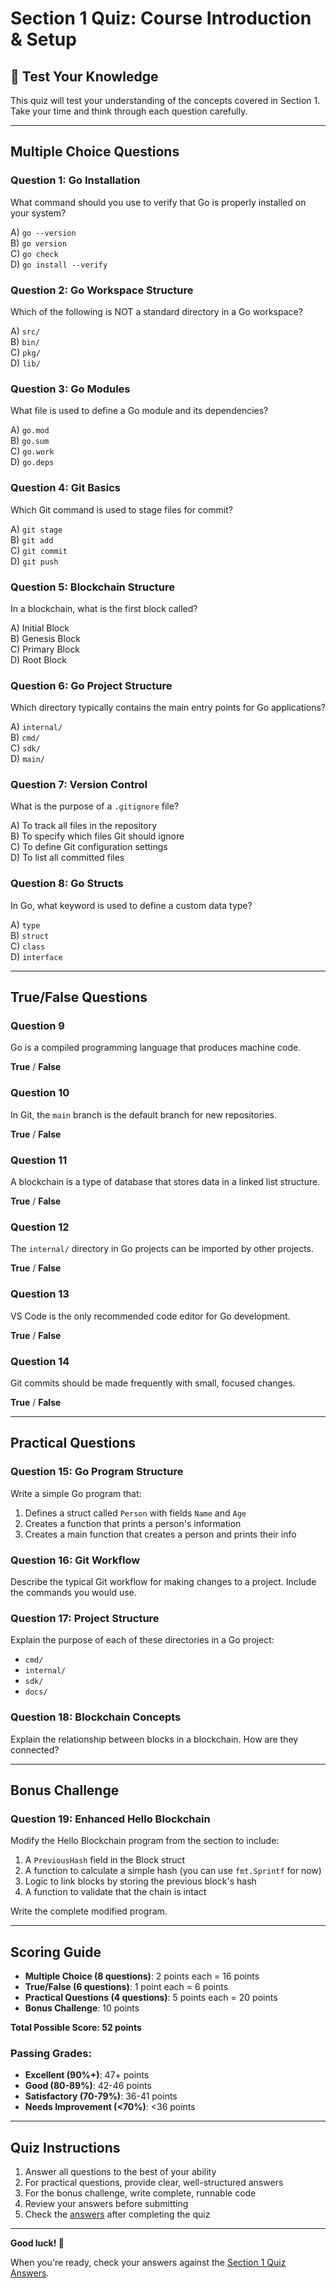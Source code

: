 # Section 1 Quiz: Course Introduction & Setup

## 📝 Test Your Knowledge

This quiz will test your understanding of the concepts covered in Section 1. Take your time and think through each question carefully.

---

## **Multiple Choice Questions**

### **Question 1: Go Installation**
What command should you use to verify that Go is properly installed on your system?

A) `go --version`  
B) `go version`  
C) `go check`  
D) `go install --verify`

### **Question 2: Go Workspace Structure**
Which of the following is NOT a standard directory in a Go workspace?

A) `src/`  
B) `bin/`  
C) `pkg/`  
D) `lib/`

### **Question 3: Go Modules**
What file is used to define a Go module and its dependencies?

A) `go.mod`  
B) `go.sum`  
C) `go.work`  
D) `go.deps`

### **Question 4: Git Basics**
Which Git command is used to stage files for commit?

A) `git stage`  
B) `git add`  
C) `git commit`  
D) `git push`

### **Question 5: Blockchain Structure**
In a blockchain, what is the first block called?

A) Initial Block  
B) Genesis Block  
C) Primary Block  
D) Root Block

### **Question 6: Go Project Structure**
Which directory typically contains the main entry points for Go applications?

A) `internal/`  
B) `cmd/`  
C) `sdk/`  
D) `main/`

### **Question 7: Version Control**
What is the purpose of a `.gitignore` file?

A) To track all files in the repository  
B) To specify which files Git should ignore  
C) To define Git configuration settings  
D) To list all committed files

### **Question 8: Go Structs**
In Go, what keyword is used to define a custom data type?

A) `type`  
B) `struct`  
C) `class`  
D) `interface`

---

## **True/False Questions**

### **Question 9**
Go is a compiled programming language that produces machine code.

**True** / **False**

### **Question 10**
In Git, the `main` branch is the default branch for new repositories.

**True** / **False**

### **Question 11**
A blockchain is a type of database that stores data in a linked list structure.

**True** / **False**

### **Question 12**
The `internal/` directory in Go projects can be imported by other projects.

**True** / **False**

### **Question 13**
VS Code is the only recommended code editor for Go development.

**True** / **False**

### **Question 14**
Git commits should be made frequently with small, focused changes.

**True** / **False**

---

## **Practical Questions**

### **Question 15: Go Program Structure**
Write a simple Go program that:
1. Defines a struct called `Person` with fields `Name` and `Age`
2. Creates a function that prints a person's information
3. Creates a main function that creates a person and prints their info

### **Question 16: Git Workflow**
Describe the typical Git workflow for making changes to a project. Include the commands you would use.

### **Question 17: Project Structure**
Explain the purpose of each of these directories in a Go project:
- `cmd/`
- `internal/`
- `sdk/`
- `docs/`

### **Question 18: Blockchain Concepts**
Explain the relationship between blocks in a blockchain. How are they connected?

---

## **Bonus Challenge**

### **Question 19: Enhanced Hello Blockchain**
Modify the Hello Blockchain program from the section to include:
1. A `PreviousHash` field in the Block struct
2. A function to calculate a simple hash (you can use `fmt.Sprintf` for now)
3. Logic to link blocks by storing the previous block's hash
4. A function to validate that the chain is intact

Write the complete modified program.

---

## **Scoring Guide**

- **Multiple Choice (8 questions)**: 2 points each = 16 points
- **True/False (6 questions)**: 1 point each = 6 points
- **Practical Questions (4 questions)**: 5 points each = 20 points
- **Bonus Challenge**: 10 points

**Total Possible Score: 52 points**

### **Passing Grades:**
- **Excellent (90%+)**: 47+ points
- **Good (80-89%)**: 42-46 points
- **Satisfactory (70-79%)**: 36-41 points
- **Needs Improvement (<70%)**: <36 points

---

## **Quiz Instructions**

1. Answer all questions to the best of your ability
2. For practical questions, provide clear, well-structured answers
3. For the bonus challenge, write complete, runnable code
4. Review your answers before submitting
5. Check the [answers](./answers.md) after completing the quiz

---

**Good luck! 🚀**

When you're ready, check your answers against the [Section 1 Quiz Answers](./answers.md).
